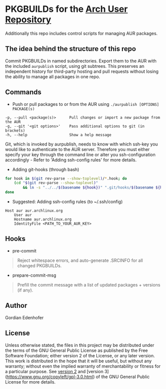 # PKGBUILDs for the [Arch User Repository](https://aur.archlinux.org)
Additionally this repo includes control scripts for managing AUR packages.

## The idea behind the structure of this repo
Commit PKGBUILDs in named subdirectories. Export them to the AUR with the included `aurpublish` script, using git subtrees. This preserves an independent history for third-party hosting and pull requests without losing the ability to manage all packages in one repo.

## Commands
* Push or pull packages to or from the AUR using `./aurpublish [OPTIONS] PACKAGE(s)`
```
-p, --pull <package(s)>      Pull changes or import a new package from the AUR
-g, --git '<git options>'    Pass additional options to git (in brackets)
-h, --help                   Show a help message
```
Git, which is invoked by aurpublish, needs to know with which ssh-key you would like to authenticate to the AUR server. Therefore you must either specify your key through the command line or alter you ssh-configuration accordingly - Refer to 'Adding ssh-config rules' for more details.

* Adding git-hooks (through bash)
```bash
for hook in $(git rev-parse --show-toplevel)/*.hook; do
    (cd "$(git rev-parse --show-toplevel)"
        && ln -s "../../$(basename ${hook})" ".git/hooks/$(basename ${hook%.hook})");
done
```

* Suggested: Adding ssh-config rules (to ~/.ssh/config)
```
Host aur aur.archlinux.org
    User aur
    Hostname aur.archlinux.org
    IdentityFile <PATH_TO_YOUR_AUR_KEY>
```

## Hooks
* pre-commit
> Reject whitespace errors, and auto-generate .SRCINFO for all changed PKGBUILDs.

* prepare-commit-msg
> Prefill the commit message with a list of updated packages + versions (if any).

## Author

Gordian Edenhofer

## License

Unless otherwise stated, the files in this project may be distributed under the terms of the GNU General Public License as published by the Free Software Foundation; either version 2 of the License, or any later version. This work is distributed in the hope that it will be useful, but without any warranty; without even the implied warranty of merchantability or fitness for a particular purpose. See [version 2](https://www.gnu.org/licenses/old-licenses/gpl-2.0.html) and [version 3] (https://www.gnu.org/copyleft/gpl-3.0.html) of the GNU General Public License for more details.
